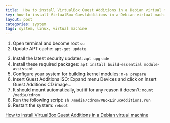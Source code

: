 ```yaml
---
title:  How to install VirtualBox Guest Additions in a Debian virtual machine
key: how-to-install-VirtualBox-GuestAdditions-in-a-Debian-virtual machine
layout: post
categories: system
tags: system, linux, virtual machine
---
```



1. Open terminal and become root ```su```
2. Update APT cache: ```apt-get update```

<!--more-->

3. Install the latest security updates: ```apt upgrade```
4. Install these required packages: ```apt install build-essential module-assistant```
5. Configure your system for building kernel modules: ```m-a prepare```
6. Insert Guest Additions ISO: Expand menu Devices and click on Insert Guest Additions CD image...
7. It should mount automatically, but if for any reason it doesn't: ```mount /media/cdrom```
8. Run the following script: ```sh /media/cdrom/VBoxLinuxAdditions.run```
9. Restart the system: ```reboot```

[How to install VirtualBox Guest Additions in a Debian virtual machine](https://unix.stackexchange.com/questions/286934/how-to-install-virtualbox-guest-additions-in-a-debian-virtual-machine)